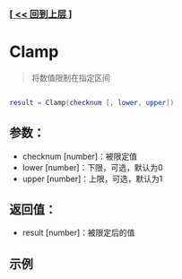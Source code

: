 ### [[ << 回到上层 ]](index.md)

# Clamp

> 将数值限制在指定区间

```lua

result = Clamp(checknum [, lower, upper])

```

## 参数：

+ checknum [number]：被限定值
+ lower [number]：下限，可选，默认为0
+ upper [number]：上限，可选，默认为1

## 返回值：

+ result [number]：被限定后的值

## 示例

```lua

```

